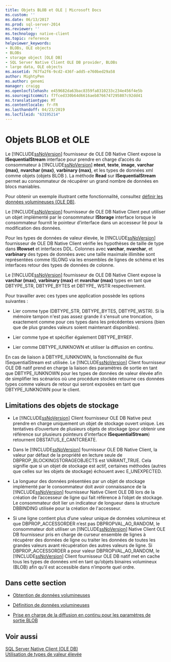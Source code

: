 ```yaml
---
title: Objets BLOB et OLE | Microsoft Docs
ms.custom: ''
ms.date: 06/13/2017
ms.prod: sql-server-2014
ms.reviewer: ''
ms.technology: native-client
ms.topic: reference
helpviewer_keywords:
- BLOBs, OLE objects
- BLOBs
- storage object [OLE DB]
- SQL Server Native Client OLE DB provider, BLOBs
- large data, OLE objects
ms.assetid: 767fa2f6-9cd2-436f-add5-e760bed29a58
author: MightyPen
ms.author: genemi
manager: craigg
ms.openlocfilehash: e459682da63bac8359fa8310233c234e456f4e5b
ms.sourcegitcommit: f7fced330b64d6616aeb8766747295807c92dd41
ms.translationtype: MT
ms.contentlocale: fr-FR
ms.lasthandoff: 04/23/2019
ms.locfileid: "63195214"
---
```

# <a name="blobs-and-ole-objects"></a>Objets BLOB et OLE
  Le [!INCLUDE[ssNoVersion](../../includes/ssnoversion-md.md)] fournisseur de OLE DB Native Client expose la **ISequentialStream** interface pour prendre en charge d’accès du consommateur à [!INCLUDE[ssNoVersion](../../includes/ssnoversion-md.md)] **ntext**, **texte**, **image**, **varchar (max)**, **nvarchar (max)**, **varbinary (max)**, et les types de données xml comme objets (objets BLOB ). La méthode **Read** sur **ISequentialStream** permet au consommateur de récupérer un grand nombre de données en blocs maniables.  
  
 Pour obtenir un exemple illustrant cette fonctionnalité, consultez [définir les données volumineuses &#40;OLE DB&#41;](../native-client-ole-db-how-to/set-large-data-ole-db.md).  
  
 Le [!INCLUDE[ssNoVersion](../../includes/ssnoversion-md.md)] fournisseur de OLE DB Native Client peut utiliser un objet implémenté par le consommateur **IStorage** interface lorsque le consommateur fournit le pointeur d’interface dans un accesseur lié pour la modification des données.  
  
 Pour les types de données de valeur élevée, le [!INCLUDE[ssNoVersion](../../includes/ssnoversion-md.md)] fournisseur de OLE DB Native Client vérifie les hypothèses de taille de type dans **IRowset** et interfaces DDL. Colonnes avec **varchar**, **nvarchar**, et **varbinary** des types de données avec une taille maximale illimitée sont représentées comme ISLONG via les ensembles de lignes de schéma et les interfaces retour des types de données de colonne.  
  
 Le [!INCLUDE[ssNoVersion](../../includes/ssnoversion-md.md)] fournisseur de OLE DB Native Client expose la **varchar (max)**, **varbinary (max)** et **nvarchar (max)** types en tant que DBTYPE_STR, DBTYPE_BYTES et DBTYPE_ WSTR respectivement.  
  
 Pour travailler avec ces types une application possède les options suivantes :  
  
-   Lier comme type (DBTYPE_STR, DBTYPE_BYTES, DBTYPE_WSTR). Si la mémoire tampon n'est pas assez grande il s'ensuit une troncation, exactement comme pour ces types dans les précédentes versions (bien que de plus grandes valeurs soient maintenant disponibles).  
  
-   Lier comme type et spécifier également DBTYPE_BYREF.  
  
-   Lier comme DBTYPE_IUNKNOWN et utiliser la diffusion en continu.  
  
 En cas de liaison à DBTYPE_IUNKNOWN, la fonctionnalité de flux ISequentialStream est utilisée. Le [!INCLUDE[ssNoVersion](../../includes/ssnoversion-md.md)] Client fournisseur OLE DB natif prend en charge la liaison des paramètres de sortie en tant que DBTYPE_IUNKNOWN pour les types de données de valeur élevée afin de simplifier les scénarios où une procédure stockée retourne ces données types comme valeurs de retour qui seront exposées en tant que DBTYPE_IUNKNOWN pour le client.  
  
## <a name="storage-object-limitations"></a>Limitations des objets de stockage  
  
-   Le [!INCLUDE[ssNoVersion](../../includes/ssnoversion-md.md)] Client fournisseur OLE DB Native peut prendre en charge uniquement un objet de stockage ouvert unique. Les tentatives d’ouverture de plusieurs objets de stockage (pour obtenir une référence sur plusieurs pointeurs d’interface **ISequentialStream**) retournent DBSTATUS_E_CANTCREATE.  
  
-   Dans le [!INCLUDE[ssNoVersion](../../includes/ssnoversion-md.md)] fournisseur OLE DB Native Client, la valeur par défaut de la propriété en lecture seule de DBPROP_BLOCKINGSTORAGEOBJECTS est VARIANT_TRUE. Cela signifie que si un objet de stockage est actif, certaines méthodes (autres que celles sur les objets de stockage) échouent avec E_UNEXPECTED.  
  
-   La longueur des données présentées par un objet de stockage implémenté par le consommateur doit avoir connaissance de la [!INCLUDE[ssNoVersion](../../includes/ssnoversion-md.md)] fournisseur Native Client OLE DB lors de la création de l’accesseur de ligne qui fait référence à l’objet de stockage. Le consommateur doit lier un indicateur de longueur dans la structure DBBINDING utilisée pour la création de l'accesseur.  
  
-   Si une ligne contient plus d’une valeur unique de données volumineux et que DBPROP_ACCESSORDER n’est pas DBPROPVAL_AO_RANDOM, le consommateur doit utiliser un [!INCLUDE[ssNoVersion](../../includes/ssnoversion-md.md)] Native Client OLE DB fournisseur pris en charge de curseur ensemble de lignes à récupérer des données de ligne ou traiter les données de toutes les grandes valeurs avant récupération des autres valeurs de ligne. Si DBPROP_ACCESSORDER a pour valeur DBPROPVAL_AO_RANDOM, le [!INCLUDE[ssNoVersion](../../includes/ssnoversion-md.md)] Client fournisseur OLE DB natif met en cache tous les types de données xml en tant qu’objets binaires volumineux (BLOB) afin qu’il est accessible dans n’importe quel ordre.  
  
## <a name="in-this-section"></a>Dans cette section  
  
-   [Obtention de données volumineuses](getting-large-data.md)  
  
-   [Définition de données volumineuses](setting-large-data.md)  
  
-   [Prise en charge de la diffusion en continu pour les paramètres de sortie BLOB](streaming-support-for-blob-output-parameters.md)  
  
## <a name="see-also"></a>Voir aussi  
 [SQL Server Native Client &#40;OLE DB&#41;](../native-client/ole-db/sql-server-native-client-ole-db.md)   
 [Utilisation de types de valeur élevée](../native-client/features/using-large-value-types.md)  
  
  
